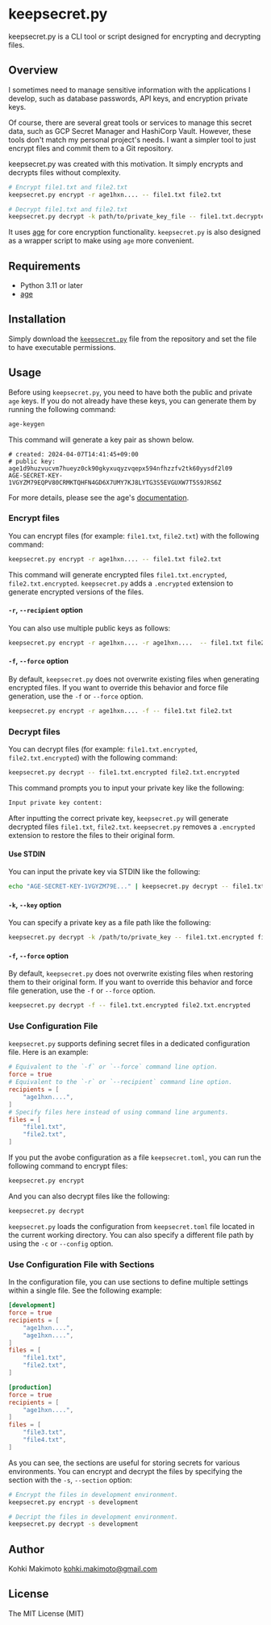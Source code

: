 # keepsecret.py 

keepsecret.py is a CLI tool or script designed for encrypting and decrypting files.

## Overview

I sometimes need to manage sensitive information with the applications I develop, such as database passwords, API keys, and encryption private keys.

Of course, there are several great tools or services to manage this secret data, such as GCP Secret Manager and HashiCorp Vault. However, these tools don't match my personal project's needs. I want a simpler tool to just encrypt files and commit them to a Git repository.

keepsecret.py was created with this motivation. It simply encrypts and decrypts files without complexity.

```sh
# Encrypt file1.txt and file2.txt
keepsecret.py encrypt -r age1hxn.... -- file1.txt file2.txt

# Decrypt file1.txt and file2.txt
keepsecret.py decrypt -k path/to/private_key_file -- file1.txt.decrypted file2.txt.decrypted
```

It uses [age](https://github.com/FiloSottile/age) for core encryption functionality. `keepsecret.py` is also designed as a wrapper script to make using `age` more convenient.

## Requirements

- Python 3.11 or later
- [age](https://github.com/FiloSottile/age)

## Installation

Simply download the [`keepsecret.py`](https://github.com/kohkimakimoto/keepsecret/raw/main/keepsecret.py) file from the repository and set the file to have executable permissions.

## Usage 

Before using `keepsecret.py`, you need to have both the public and private `age` keys. If you do not already have these keys, you can generate them by running the following command:

```sh
age-keygen 
```

This command will generate a key pair as shown below.

```
# created: 2024-04-07T14:41:45+09:00
# public key: age1d9huzvucvm7hueyz0ck90gkyxuqyzvqepx594nfhzzfv2tk60yysdf2l09
AGE-SECRET-KEY-1VGYZM79EQPV80CRMKTQHFN4GD6X7UMY7KJ8LYTG3S5EVGUXW7T5S9JRS6Z
```

For more details, please see the age's [documentation](https://github.com/FiloSottile/age).

### Encrypt files

You can encrypt files (for example: `file1.txt`, `file2.txt`) with the following command:

```sh
keepsecret.py encrypt -r age1hxn.... -- file1.txt file2.txt
```

This command will generate encrypted files `file1.txt.encrypted`, `file2.txt.encrypted`.
`keepsecret.py` adds a `.encrypted` extension to generate encrypted versions of the files.

#### `-r`, `--recipient` option

You can also use multiple public keys as follows:

```sh
keepsecret.py encrypt -r age1hxn.... -r age1hxn....  -- file1.txt file2.txt
```

#### `-f`, `--force` option

By default, `keepsecret.py` does not overwrite existing files when generating encrypted files. If you want to override this behavior and force file generation, use the `-f` or `--force` option.

```sh
keepsecret.py encrypt -r age1hxn.... -f -- file1.txt file2.txt
```

### Decrypt files

You can decrypt files (for example: `file1.txt.encrypted`, `file2.txt.encrypted`) with the following command:

```sh
keepsecret.py decrypt -- file1.txt.encrypted file2.txt.encrypted
```

This command prompts you to input your private key like the following:

```sh
Input private key content:
```

After inputting the correct private key, `keepsecret.py` will generate decrypted files `file1.txt`, `file2.txt`.
`keepsecret.py` removes a `.encrypted` extension to restore the files to their original form.

#### Use STDIN

You can input the private key via STDIN like the following:

```sh
echo "AGE-SECRET-KEY-1VGYZM79E..." | keepsecret.py decrypt -- file1.txt.encrypted file2.txt.encrypted
```

#### `-k`, `--key` option

You can specify a private key as a file path like the following:

```sh
keepsecret.py decrypt -k /path/to/private_key -- file1.txt.encrypted file2.txt.encrypted
```


#### `-f`, `--force` option

By default, `keepsecret.py` does not overwrite existing files when restoring them to their original form. If you want to override this behavior and force file generation, use the `-f` or `--force` option.

```sh
keepsecret.py decrypt -f -- file1.txt.encrypted file2.txt.encrypted
```

### Use Configuration File

`keepsecret.py` supports defining secret files in a dedicated configuration file. Here is an example:

```toml
# Equivalent to the `-f` or `--force` command line option.
force = true
# Equivalent to the `-r` or `--recipient` command line option.
recipients = [
    "age1hxn....",
]
# Specify files here instead of using command line arguments.
files = [
    "file1.txt",
    "file2.txt",
]
```

If you put the avobe configuration as a file `keepsecret.toml`, you can run the following command to encrypt files:

```sh
keepsecret.py encrypt
```

And you can also decrypt files like the following:

```sh
keepsecret.py decrypt
```


`keepsecret.py` loads the configuration from `keepsecret.toml` file located in the current working directory. You can also specify a different file path by using the `-c` or `--config` option.

### Use Configuration File with Sections

In the configuration file, you can use sections to define multiple settings within a single file. See the following example:

```toml
[development]
force = true
recipients = [
    "age1hxn....",
    "age1hxn....",
]
files = [
    "file1.txt",
    "file2.txt",
]

[production]
force = true
recipients = [
    "age1hxn....",
]
files = [
    "file3.txt",
    "file4.txt",
]
```

As you can see, the sections are useful for storing secrets for various environments. You can encrypt and decrypt the files by specifying the section with the `-s`, `--section` option:

```sh
# Encrypt the files in development environment.
keepsecret.py encrypt -s development

# Decript the files in development environment.
keepsecret.py decrypt -s development
```

## Author

Kohki Makimoto <kohki.makimoto@gmail.com>

## License

The MIT License (MIT)

